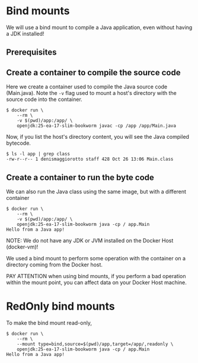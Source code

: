 # Bind mounts

We will use a bind mount to compile a Java application, even without having a JDK installed!

## Prerequisites


## Create a container to compile the source code

Here we create a container used to compile the Java source code (Main.java). 
Note the `-v` flag used to mount a host's directory with the source code into the container.

```console
$ docker run \
    --rm \
    -v $(pwd)/app:/app/ \
    openjdk:25-ea-17-slim-bookworm javac -cp /app /app/Main.java
```

Now, if you list the host's directory content, you will see the Java compiled bytecode.

```console
$ ls -l app | grep class
-rw-r--r-- 1 denismaggiorotto staff 428 Oct 26 13:06 Main.class
```

## Create a container to run the byte code

We can also run the Java class using the same image, but with a different container

```console
$ docker run \
    --rm \
    -v $(pwd)/app:/app/ \
    openjdk:25-ea-17-slim-bookworm java -cp / app.Main
Hello from a Java app!
```

NOTE: We do not have any JDK or JVM installed on the Docker Host (docker-vm)!

We used a bind mount to perform some operation with the container on a directory coming from the Docker host.

PAY ATTENTION when using bind mounts, if you perform a bad operation within the mount point, you can affect data on your Docker Host machine.

# RedOnly bind mounts

To make the bind mount read-only, 

```console
$ docker run \
    --rm \
    --mount type=bind,source=$(pwd)/app,target=/app/,readonly \
    openjdk:25-ea-17-slim-bookworm java -cp / app.Main
Hello from a Java app!
```



